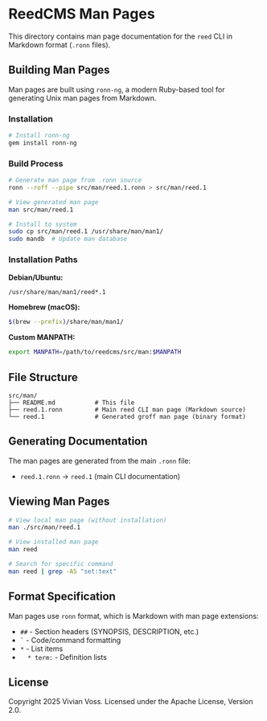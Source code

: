 # ReedCMS Man Pages

This directory contains man page documentation for the `reed` CLI in Markdown format (`.ronn` files).

## Building Man Pages

Man pages are built using `ronn-ng`, a modern Ruby-based tool for generating Unix man pages from Markdown.

### Installation

```bash
# Install ronn-ng
gem install ronn-ng
```

### Build Process

```bash
# Generate man page from .ronn source
ronn --roff --pipe src/man/reed.1.ronn > src/man/reed.1

# View generated man page
man src/man/reed.1

# Install to system
sudo cp src/man/reed.1 /usr/share/man/man1/
sudo mandb  # Update man database
```

### Installation Paths

**Debian/Ubuntu:**
```bash
/usr/share/man/man1/reed*.1
```

**Homebrew (macOS):**
```bash
$(brew --prefix)/share/man/man1/
```

**Custom MANPATH:**
```bash
export MANPATH=/path/to/reedcms/src/man:$MANPATH
```

## File Structure

```
src/man/
├── README.md           # This file
├── reed.1.ronn         # Main reed CLI man page (Markdown source)
└── reed.1              # Generated groff man page (binary format)
```

## Generating Documentation

The man pages are generated from the main `.ronn` file:

- `reed.1.ronn` → `reed.1` (main CLI documentation)

## Viewing Man Pages

```bash
# View local man page (without installation)
man ./src/man/reed.1

# View installed man page
man reed

# Search for specific command
man reed | grep -A5 "set:text"
```

## Format Specification

Man pages use `ronn` format, which is Markdown with man page extensions:

- `##` - Section headers (SYNOPSIS, DESCRIPTION, etc.)
- `` ` `` - Code/command formatting
- `*` - List items
- `  * term:` - Definition lists

## License

Copyright 2025 Vivian Voss. Licensed under the Apache License, Version 2.0.
